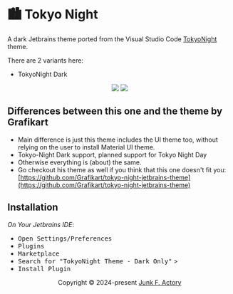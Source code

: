 # 🏙 Tokyo Night

<!-- Plugin description -->

A dark Jetbrains theme ported from the Visual Studio Code [TokyoNight](https://github.com/enkia/tokyo-night-vscode-theme) theme.

There are 2 variants here:

- TokyoNight Dark

<p align="center">
    <img src="https://github.com/junkfactory/tokyonight-jetbrains/blob/main/static/golang_tokyonight_dark.png"/>
    <img src="https://github.com/junkfactory/tokyonight-jetbrains/blob/main/static/python_tokyonight_dark.png"/>
</p>

## Differences between this one and the theme by Grafikart

- Main difference is just this theme includes the UI theme too, without relying on the user to install Material UI theme.
- Tokyo-Night Dark support, planned support for Tokyo Night Day
- Otherwise everything is (about) the same.
- Go checkout his theme as well if you think that this one doesn't fit you: [https://github.com/Grafikart/tokyo-night-jetbrains-theme](https://github.com/Grafikart/tokyo-night-jetbrains-theme)

## Installation

_On Your Jetbrains IDE_:

- <kbd>Open Settings/Preferences</kbd>
- <kbd>Plugins</kbd>
- <kbd>Marketplace</kbd>
- <kbd>Search for "TokyoNight Theme - Dark Only"</kbd> >
- <kbd>Install Plugin</kbd>

<p align="center">Copyright &copy; 2024-present <a href="https://github.com/junkfactory/tokyonight-jetbrains" target="_blank">Junk F. Actory</a>

<!-- Plugin description end -->
